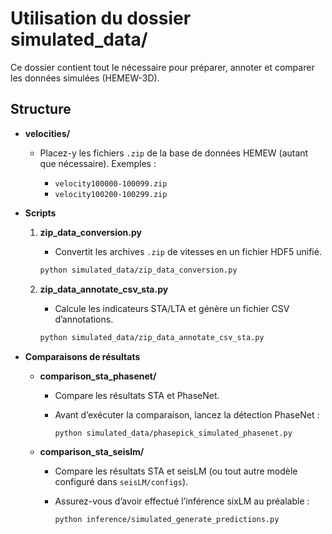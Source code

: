 # Utilisation du dossier **simulated\_data/**

Ce dossier contient tout le nécessaire pour préparer, annoter et comparer les données simulées (HEMEW-3D).

## Structure

* **velocities/**

  * Placez-y les fichiers `.zip` de la base de données HEMEW (autant que nécessaire). Exemples :

    * `velocity100000-100099.zip`
    * `velocity100200-100299.zip`

* **Scripts**

  1. **zip\_data\_conversion.py**

     * Convertit les archives `.zip` de vitesses en un fichier HDF5 unifié.

     ```bash
     python simulated_data/zip_data_conversion.py
     ```

  2. **zip\_data\_annotate\_csv\_sta.py**

     * Calcule les indicateurs STA/LTA et génère un fichier CSV d’annotations.

     ```bash
     python simulated_data/zip_data_annotate_csv_sta.py
     ```

* **Comparaisons de résultats**

  * **comparison\_sta\_phasenet/**

    * Compare les résultats STA et PhaseNet.
    * Avant d’exécuter la comparaison, lancez la détection PhaseNet :

      ```bash
      python simulated_data/phasepick_simulated_phasenet.py
      ```

  * **comparison\_sta\_seislm/**

    * Compare les résultats STA et seisLM (ou tout autre modèle configuré dans `seisLM/configs`).
    * Assurez-vous d’avoir effectué l’inférence sixLM au préalable :

      ```bash
      python inference/simulated_generate_predictions.py
      ```
